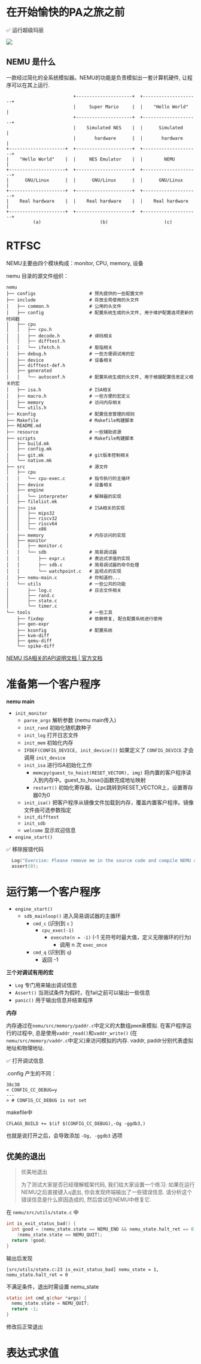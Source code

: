 # 在开始愉快的PA之旅之前

✅ 运行超级玛丽

![](8.完成PA1.assets/image-20231118174602844.png)

## NEMU 是什么

一款经过简化的全系统模拟器。NEMU的功能是负责模拟出一套计算机硬件, 让程序可以在其上运行.

```
                         +---------------------+  +---------------------+
                         |     Super Mario     |  |    "Hello World"    |
                         +---------------------+  +---------------------+
                         |    Simulated NES    |  |      Simulated      |
                         |       hardware      |  |       hardware      |
+---------------------+  +---------------------+  +---------------------+
|    "Hello World"    |  |     NES Emulator    |  |        NEMU         |
+---------------------+  +---------------------+  +---------------------+
|      GNU/Linux      |  |      GNU/Linux      |  |      GNU/Linux      |
+---------------------+  +---------------------+  +---------------------+
|    Real hardware    |  |    Real hardware    |  |    Real hardware    |
+---------------------+  +---------------------+  +---------------------+
          (a)                      (b)                     (c)
```


# RTFSC

NEMU主要由四个模块构成：monitor, CPU, memory, 设备

nemu 目录的源文件组织：

```
nemu
├── configs                    # 预先提供的一些配置文件
├── include                    # 存放全局使用的头文件
│   ├── common.h               # 公用的头文件
│   ├── config                 # 配置系统生成的头文件, 用于维护配置选项更新的时间戳
│   ├── cpu
│   │   ├── cpu.h
│   │   ├── decode.h           # 译码相关
│   │   ├── difftest.h
│   │   └── ifetch.h           # 取指相关
│   ├── debug.h                # 一些方便调试用的宏
│   ├── device                 # 设备相关
│   ├── difftest-def.h
│   ├── generated
│   │   └── autoconf.h         # 配置系统生成的头文件, 用于根据配置信息定义相关的宏
│   ├── isa.h                  # ISA相关
│   ├── macro.h                # 一些方便的宏定义
│   ├── memory                 # 访问内存相关
│   └── utils.h
├── Kconfig                    # 配置信息管理的规则
├── Makefile                   # Makefile构建脚本
├── README.md
├── resource                   # 一些辅助资源
├── scripts                    # Makefile构建脚本
│   ├── build.mk
│   ├── config.mk
│   ├── git.mk                 # git版本控制相关
│   └── native.mk
├── src                        # 源文件
│   ├── cpu
│   │   └── cpu-exec.c         # 指令执行的主循环
│   ├── device                 # 设备相关
│   ├── engine
│   │   └── interpreter        # 解释器的实现
│   ├── filelist.mk
│   ├── isa                    # ISA相关的实现
│   │   ├── mips32
│   │   ├── riscv32
│   │   ├── riscv64
│   │   └── x86
│   ├── memory                 # 内存访问的实现
│   ├── monitor
│   │   ├── monitor.c
│   │   └── sdb                # 简易调试器
│   │       ├── expr.c         # 表达式求值的实现
│   │       ├── sdb.c          # 简易调试器的命令处理
│   │       └── watchpoint.c   # 监视点的实现
│   ├── nemu-main.c            # 你知道的...
│   └── utils                  # 一些公共的功能
│       ├── log.c              # 日志文件相关
│       ├── rand.c
│       ├── state.c
│       └── timer.c
└── tools                      # 一些工具
    ├── fixdep                 # 依赖修复, 配合配置系统进行使用
    ├── gen-expr
    ├── kconfig                # 配置系统
    ├── kvm-diff
    ├── qemu-diff
    └── spike-diff
```

[NEMU ISA相关的API说明文档 | 官方文档](https://ysyx.oscc.cc/docs/ics-pa/nemu-isa-api.html#虚拟内存相关)

# 准备第一个客户程序

**nemu main**
- `init_monitor`
	- `parse_args` 解析参数 (nemu main传入)
	- `init_rand` 初始化随机数种子
	- `init_log` 打开日志文件
	- `init_mem` 初始化内存
	- `IFDEF(CONFIG_DEVICE, init_device())` 如果定义了 `CONFIG_DEVICE` 才会调用 `init_device`
	- `init_isa` 进行ISA初始化工作
		- `memcpy(guest_to_hoist(RESET_VECTOR), img)` 将内置的客户程序读入到内存中。guest_to_hose()函数完成地址映射
		- `restart()` 初始化寄存器。让pc跳转到RESET_VECTOR上，设置寄存器0为0
	- `init_isa()` 把客户程序从镜像文件加载到内存，覆盖内置客户程序。镜像文件由可选参数指定
	- `init_difftest`
	- `init_sdb`
	- `welcome` 显示欢迎信息
- `engine_start()`

✅ 移除报错代码

```c
  Log("Exercise: Please remove me in the source code and compile NEMU again.");
  assert(0);
```

# 运行第一个客户程序


- `engine_start()`
	- `sdb_mainloop()` 进入简易调试器的主循环
		- `cmd_c`  (识别到 `c` )
			- `cpu_exec(-1)`
				- `execute(n = -1)` (-1 无符号时最大值，定义无限循环的行为)
					- 调用 n 次 `exec_once` 
		- `cmd_q` (识别到 `q`)
			- 返回 -1

**三个对调试有用的宏**

- `Log` 专门用来输出调试信息
- `Assert()` 当测试条件为假时，在fail之前可以输出一些信息
- `panic()` 用于输出信息并结束程序

**内存**

内存通过在`nemu/src/memory/paddr.c`中定义的大数组`pmem`来模拟. 在客户程序运行的过程中, 总是使用`vaddr_read()`和`vaddr_write()` (在`nemu/src/memory/vaddr.c`中定义)来访问模拟的内存. vaddr, paddr分别代表虚拟地址和物理地址.

✅ 打开调试信息

.config 产生的不同：

```
38c38
< CONFIG_CC_DEBUG=y
---
> # CONFIG_CC_DEBUG is not set
```

makefile中

```
CFLAGS_BUILD += $(if $(CONFIG_CC_DEBUG),-Og -ggdb3,)
```

也就是说打开之后，会导致添加 `-Og, -ggdb3` 选项


## 优美的退出

> 优美地退出
> 
> 为了测试大家是否已经理解框架代码, 我们给大家设置一个练习: 如果在运行NEMU之后直接键入`q`退出, 你会发现终端输出了一些错误信息. 请分析这个错误信息是什么原因造成的, 然后尝试在NEMU中修复它.

在 `nemu/src/utils/state.c` 中

```c
int is_exit_status_bad() {
  int good = (nemu_state.state == NEMU_END && nemu_state.halt_ret == 0) ||
    (nemu_state.state == NEMU_QUIT);
  return !good;
}
```

输出后发现 

```
[src/utils/state.c:23 is_exit_status_bad] nemu_state = 1, nemu_state.halt_ret = 0
```

不满足条件，退出时需设置 nemu_state

```c
static int cmd_q(char *args) {
  nemu_state.state = NEMU_QUIT;
  return -1;
}
```

修改后正常退出

# 表达式求值














